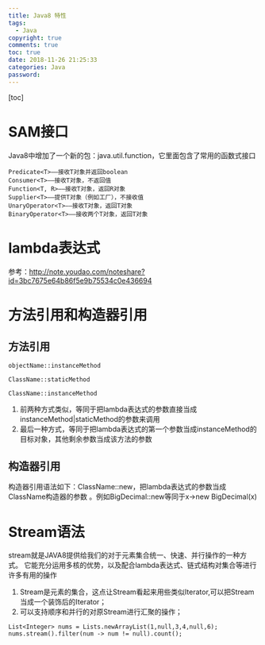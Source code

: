 ```yaml
---
title: Java8 特性
tags:
  - Java
copyright: true
comments: true
toc: true
date: 2018-11-26 21:25:33
categories: Java
password:
---
```


[toc]
 
# SAM接口 
Java8中增加了一个新的包：java.util.function，它里面包含了常用的函数式接口
~~~
Predicate<T>——接收T对象并返回boolean
Consumer<T>——接收T对象，不返回值
Function<T, R>——接收T对象，返回R对象
Supplier<T>——提供T对象（例如工厂），不接收值
UnaryOperator<T>——接收T对象，返回T对象
BinaryOperator<T>——接收两个T对象，返回T对象
~~~

# lambda表达式
参考：http://note.youdao.com/noteshare?id=3bc7675e64b86f5e9b75534c0e436694

# 方法引用和构造器引用
## 方法引用
~~~
objectName::instanceMethod

ClassName::staticMethod

ClassName::instanceMethod
~~~
1. 前两种方式类似，等同于把lambda表达式的参数直接当成instanceMethod|staticMethod的参数来调用
2. 最后一种方式，等同于把lambda表达式的第一个参数当成instanceMethod的目标对象，其他剩余参数当成该方法的参数

## 构造器引用
构造器引用语法如下：ClassName::new，把lambda表达式的参数当成ClassName构造器的参数 。例如BigDecimal::new等同于x->new BigDecimal(x)

# Stream语法
stream就是JAVA8提供给我们的对于元素集合统一、快速、并行操作的一种方式。 
它能充分运用多核的优势，以及配合lambda表达式、链式结构对集合等进行许多有用的操作

1. Stream是元素的集合，这点让Stream看起来用些类似Iterator,可以把Stream当成一个装饰后的Iterator；
2. 可以支持顺序和并行的对原Stream进行汇聚的操作；
~~~
List<Integer> nums = Lists.newArrayList(1,null,3,4,null,6);
nums.stream().filter(num -> num != null).count();
~~~


